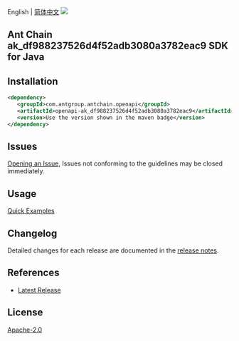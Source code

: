 English | [简体中文](README-CN.md)
![](https://aliyunsdk-pages.alicdn.com/icons/AlibabaCloud.svg)

## Ant Chain ak_df988237526d4f52adb3080a3782eac9 SDK for Java

## Installation

```xml
<dependency>
   <groupId>com.antgroup.antchain.openapi</groupId>
   <artifactId>openapi-ak_df988237526d4f52adb3080a3782eac9</artifactId>
   <version>Use the version shown in the maven badge</version>
</dependency>
```

## Issues
[Opening an Issue](https://github.com/alipay/antchain-openapi-prod-sdk/issues/new), Issues not conforming to the guidelines may be closed immediately.

## Usage
[Quick Examples](https://github.com/alipay/antchain-openapi-prod-sdk/blob/master/docs/0-Examples-EN.md#quick-examples)

## Changelog
Detailed changes for each release are documented in the [release notes](./ChangeLog.txt).

## References
* [Latest Release](https://github.com/alipay/antchain-openapi-prod-sdk/)

## License
[Apache-2.0](http://www.apache.org/licenses/LICENSE-2.0)

